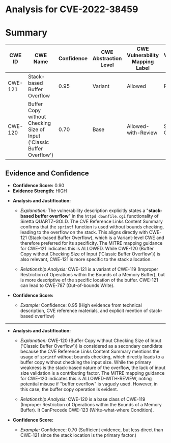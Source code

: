 # Analysis for CVE-2022-38459

# Summary
| CWE ID | CWE Name | Confidence | CWE Abstraction Level | CWE Vulnerability Mapping Label | CWE-Vulnerability Mapping Notes |
|---|---|---|---|---|---|
| CWE-121 | Stack-based Buffer Overflow | 0.95 | Variant | Allowed | Primary CWE |
| CWE-120 | Buffer Copy without Checking Size of Input ('Classic Buffer Overflow') | 0.70 | Base | Allowed-with-Review | Secondary Candidate |

## Evidence and Confidence

*   **Confidence Score:** 0.90
*   **Evidence Strength:** HIGH

- **Analysis and Justification:**  
  - *Explanation:* The vulnerability description explicitly states a "**stack-based buffer overflow**" in the `httpd downfile.cgi` functionality of Siretta QUARTZ-GOLD. The CVE Reference Links Content Summary confirms that the `sprintf` function is used without bounds checking, leading to the overflow on the stack. This aligns directly with CWE-121 (Stack-based Buffer Overflow), which is a Variant-level CWE and therefore preferred for its specificity. The MITRE mapping guidance for CWE-121 indicates this is ALLOWED. While CWE-120 (Buffer Copy without Checking Size of Input ('Classic Buffer Overflow')) is also relevant, CWE-121 is more specific to the stack allocation.

  - *Relationship Analysis:* CWE-121 is a variant of CWE-119 (Improper Restriction of Operations within the Bounds of a Memory Buffer), but is more descriptive of the specific location of the buffer. CWE-121 can lead to CWE-787 (Out-of-bounds Write).

- **Confidence Score:**  
  - *Example:* Confidence: 0.95 (High evidence from technical description, CVE reference materials, and explicit mention of stack-based overflow)

---

- **Analysis and Justification:**  
  - *Explanation:* CWE-120 (Buffer Copy without Checking Size of Input ('Classic Buffer Overflow')) is considered as a secondary candidate because the CVE Reference Links Content Summary mentions the usage of `sprintf` without bounds checking, which directly leads to a buffer copy without checking the input size. While the primary weakness is the stack-based nature of the overflow, the lack of input size validation is a contributing factor. The MITRE mapping guidance for CWE-120 indicates this is ALLOWED-WITH-REVIEW, noting potential misuse if "buffer overflow" is vaguely used. However, in this case, the buffer copy operation is evident.

  - *Relationship Analysis:* CWE-120 is a base class of CWE-119 (Improper Restriction of Operations within the Bounds of a Memory Buffer). It CanPrecede CWE-123 (Write-what-where Condition).

- **Confidence Score:**  
  - *Example:* Confidence: 0.70 (Sufficient evidence, but less direct than CWE-121 since the stack location is the primary factor.)
